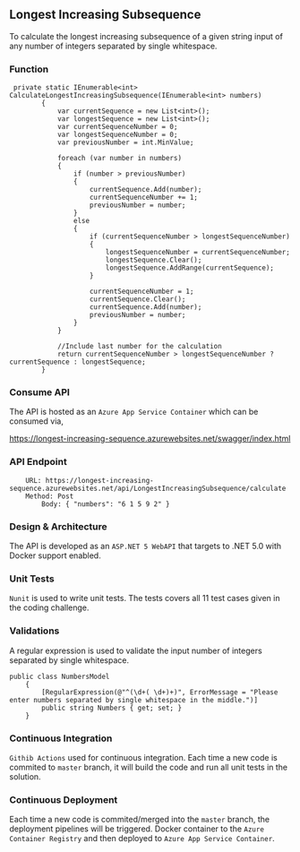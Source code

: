 ## Longest Increasing Subsequence
To calculate the longest increasing subsequence of a given string input of any number of integers separated by single whitespace.

### Function

```CSharp
 private static IEnumerable<int> CalculateLongestIncreasingSubsequence(IEnumerable<int> numbers)
        {
            var currentSequence = new List<int>();
            var longestSequence = new List<int>();
            var currentSequenceNumber = 0;
            var longestSequenceNumber = 0;
            var previousNumber = int.MinValue;

            foreach (var number in numbers)
            {
                if (number > previousNumber)
                {
                    currentSequence.Add(number);
                    currentSequenceNumber += 1;
                    previousNumber = number;
                }
                else
                {
                    if (currentSequenceNumber > longestSequenceNumber)
                    {
                        longestSequenceNumber = currentSequenceNumber;
                        longestSequence.Clear();
                        longestSequence.AddRange(currentSequence);
                    }

                    currentSequenceNumber = 1;
                    currentSequence.Clear();
                    currentSequence.Add(number);
                    previousNumber = number;
                }
            }

            //Include last number for the calculation
            return currentSequenceNumber > longestSequenceNumber ? currentSequence : longestSequence;
        }
  ```

### Consume API
The API is hosted as an `Azure App Service Container` which can be consumed via,

https://longest-increasing-sequence.azurewebsites.net/swagger/index.html

### API Endpoint
		
		URL: https://longest-increasing-sequence.azurewebsites.net/api/LongestIncreasingSubsequence/calculate
		Method: Post
            Body: { "numbers": "6 1 5 9 2" }
          
### Design & Architecture
The API is developed as an `ASP.NET 5 WebAPI` that targets to .NET 5.0 with Docker support enabled.

### Unit Tests
`Nunit` is used to write unit tests. The tests covers all 11 test cases given in the coding challenge. 

### Validations
A regular expression is used to validate the input  number of integers separated by single whitespace.

```CSharp
public class NumbersModel
    {
        [RegularExpression(@"^(\d+( \d+)+)", ErrorMessage = "Please enter numbers separated by single whitespace in the middle.")]
        public string Numbers { get; set; }
    }
  ```

### Continuous Integration
`Githib Actions` used for continuous integration. Each time a new code is commited to `master` branch, it will build the code and run all unit tests in the solution.

### Continuous Deployment
Each time a new code is commited/merged into the `master` branch, the deployment pipelines will be triggered. Docker container to the `Azure Container Registry` and then deployed to `Azure App Service Container`. 


